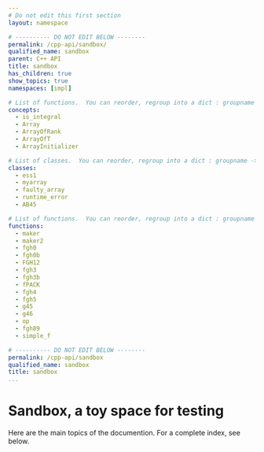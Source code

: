 ```yaml
---
# Do not edit this first section
layout: namespace

# ---------- DO NOT EDIT BELOW --------
permalink: /cpp-api/sandbox/
qualified_name: sandbox
parent: C++ API
title: sandbox
has_children: true
show_topics: true
namespaces: [impl]

# List of functions.  You can reorder, regroup into a dict : groupname -> list
concepts:
  - is_integral
  - Array
  - ArrayOfRank
  - ArrayOfT
  - ArrayInitializer

# List of classes.  You can reorder, regroup into a dict : groupname -> list
classes:
  - ess1
  - myarray
  - faulty_array
  - runtime_error
  - AB45

# List of functions.  You can reorder, regroup into a dict : groupname -> list
functions:
  - maker
  - maker2
  - fgh0
  - fgh0b
  - FGH12
  - fgh3
  - fgh3b
  - fPACK
  - fgh4
  - fgh5
  - g45
  - g46
  - op
  - fgh89
  - simple_f

# ---------- DO NOT EDIT BELOW --------
permalink: /cpp-api/sandbox
qualified_name: sandbox
title: sandbox
...
```


# Sandbox, a toy space for testing

Here are the main topics of the documention.
For a complete index, see below.
